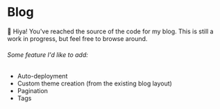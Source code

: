 # Blog

👋 Hiya!  You've reached the source of the code for my blog. This is still a work in progress, but feel free to browse around.

###### Some feature I'd like to add:
- Auto-deployment
- Custom theme creation (from the existing blog layout)
- Pagination
- Tags
